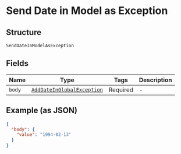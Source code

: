 
# Send Date in Model as Exception

## Structure

`SendDateInModelAsException`

## Fields

| Name | Type | Tags | Description |
|  --- | --- | --- | --- |
| `body` | [`AddDateInGlobalException`](/doc/models/add-date-in-global-exception.md) | Required | - |

## Example (as JSON)

```json
{
  "body": {
    "value": "1994-02-13"
  }
}
```

